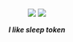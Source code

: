 <h5 align="center">
<img src="https://64.media.tumblr.com/01630f79d47253a6aee5ab2640430043/64df87b193de6a0a-32/s1280x1920/84e12574abb8077fbddb84764cb8a13fa4dd9654.gifv"/>
  
<img src="https://64.media.tumblr.com/1a376b0cbc39b4116d4ad6fd1d443be7/64df87b193de6a0a-0f/s1280x1920/674b0c4222945c9450f3dc6703130cf5ea15edca.gifv"/>

I like sleep token

<h5 align="center">
